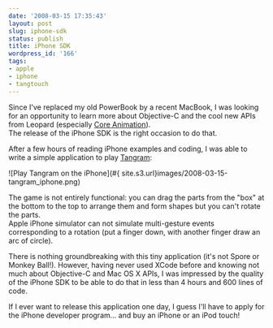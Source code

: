 ```yaml
---
date: '2008-03-15 17:35:43'
layout: post
slug: iphone-sdk
status: publish
title: iPhone SDK
wordpress_id: '166'
tags:
- apple
- iphone
- tangtouch
---
```


Since I've replaced my old PowerBook by a recent MacBook, I was looking for an opportunity to learn more about Objective-C and the cool new APIs from Leopard (especially [Core Animation][core-animation]).  
The release of the iPhone SDK is the right occasion to do that.

After a few hours of reading iPhone examples and coding, I was able to write a simple application to play [Tangram][tangram-wikipedia]:

![Play Tangram on the iPhone](#{ site.s3.url}images/2008-03-15-tangram_iphone.png)

The game is not entirely functional: you can drag the parts from the "box" at the bottom to the top to arrange them and form shapes but you can't rotate the parts.   
Apple iPhone simulator can not simulate multi-gesture events corresponding to a rotation (put a finger down, with another finger draw an arc of circle).

There is nothing groundbreaking with this tiny application (it's not Spore or Monkey Ball!).
However, having never used XCode before and knowing not much about Objective-C and Mac OS X APIs, I was impressed by the quality of the iPhone SDK to be able to do that in less than 4 hours and 600 lines of code.

If I ever want to release this application one day, I guess I'll have to apply for the iPhone developer program... and buy an iPhone or an iPod touch!

[core-animation]: http://developer.apple.com/documentation/Cocoa/Conceptual/CoreAnimation_guide/Introduction/Introduction.html
[tangram-wikipedia]: http://en.wikipedia.org/wiki/Tangram	
